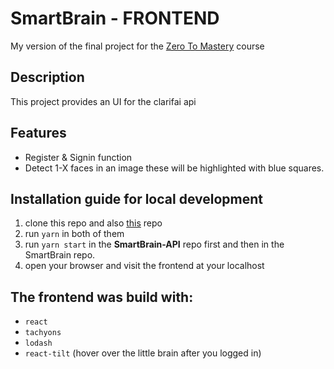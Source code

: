 # SmartBrain - FRONTEND
My version of the final project for the [Zero To Mastery](https://www.udemy.com/course/the-complete-web-developer-zero-to-mastery/) course

## Description
This project provides an UI for the clarifai api

## Features
* Register & Signin function
* Detect 1-X faces in an image these will be highlighted with blue squares. 

## Installation guide for local development

1. clone this repo and also [this](https://github.com/crowbarcode/SmartBrain-API) repo
2. run `yarn` in both of them
3. run `yarn start` in the **SmartBrain-API** repo first and then in the SmartBrain repo.
4. open your browser and visit the frontend at your localhost

## The frontend was build with:
* `react`
* `tachyons`
* `lodash`
* `react-tilt` (hover over the little brain after you logged in)

